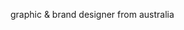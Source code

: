 graphic & brand designer 
from australia

<!---
amechanos/amechanos is a ✨ special ✨ repository because its `README.md` (this file) appears on your GitHub profile.
You can click the Preview link to take a look at your changes.
--->
